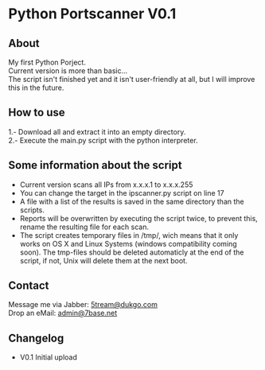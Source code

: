 Python Portscanner V0.1
===

About
---

My first Python Porject.<br>
Current version is more than basic...<br>
The script isn't finished yet and it isn't user-friendly at all, but I will improve this in the future.

How to use
---

1.- Download all and extract it into an empty directory.<br>
2.- Execute the main.py script with the python interpreter.

Some information about the script
---

* Current version scans all IPs from x.x.x.1 to x.x.x.255<br>
* You can change the target in the ipscanner.py script on line 17<br>
* A file with a list of the results is saved in the same directory than the scripts.<br>
* Reports will be overwritten by executing the script twice, to prevent this, rename the resulting file for each scan.<br>
* The script creates temporary files in /tmp/, wich means that it only works on OS X and Linux Systems (windows   compatibility coming soon). The tmp-files should be deleted automaticly at the end of the script, if not, Unix will delete   them at the next boot.

Contact
---

Message me via Jabber: 5tream@dukgo.com<br>
Drop an eMail: admin@7base.net

Changelog
---

- V0.1 Initial upload

